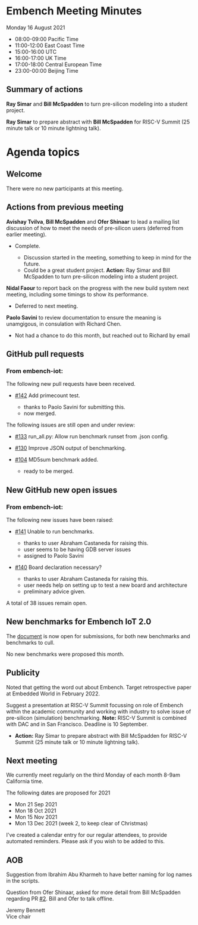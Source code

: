 # Embench Meeting Minutes

Monday 16 August 2021

- 08:00-09:00 Pacific Time
- 11:00-12:00 East Coast Time
- 15:00-16:00 UTC
- 16:00-17:00 UK Time
- 17:00-18:00 Central European Time
- 23:00-00:00 Beijing Time

## Summary of actions

**Ray Simar** and **Bill McSpadden** to turn pre-silicon modeling into a student project.

**Ray Simar** to prepare abstract with **Bill McSpadden** for RISC-V Summit (25 minute talk or 10 minute lightning talk).

# Agenda topics

## Welcome

There were no new participants at this meeting.

## Actions from previous meeting

**Avishay Tvilva**, **Bill McSpadden** and **Ofer Shinaar** to lead a mailing
list discussion of how to meet the needs of pre-silicon users (deferred from
earlier meeting).

- Complete.

  - Discussion started in the meeting, something to keep in mind for the future.
  - Could be a great student project. **Action:** Ray Simar and Bill McSpadden to turn pre-silicon modeling into a student project.

**Nidal Faour** to report back on the progress with the new build system next
meeting, including some timings to show its performance.

- Deferred to next meeting.

**Paolo Savini** to review documentation to ensure the meaning is unamgigous,
in consulation with Richard Chen.

- Not had a chance to do this month, but reached out to Richard by email

## GitHub pull requests

### From embench-iot:

The following new pull requests have been received.

- [#142](https://github.com/embench/embench-iot/pull/142) Add primecount test.

  - thanks to Paolo Savini for submitting this.
  - now merged.

The following issues are still open and under review:

- [#133](https://github.com/embench/embench-iot/pull/133) run_all.py: Allow run benchmark runset from .json config.

- [#130](https://github.com/embench/embench-iot/pull/130) Improve JSON output of benchmarking.

- [#104](https://github.com/embench/embench-iot/pull/104) MD5sum benchmark added.

  - ready to be merged.

## New GitHub new open issues

### From embench-iot:

The following new issues have been raised:

- [#141](https://github.com/embench/embench-iot/issues/141) Unable to run benchmarks.

  - thanks to user Abraham Castaneda for raising this.
  - user seems to be having GDB server issues
  - assigned to Paolo Savini

- [#140](https://github.com/embench/embench-iot/issues/140) Board declaration necessary?

  - thanks to user Abraham Castaneda for raising this.
  - user needs help on setting up to test a new board and architecture
  - preliminary advice given.

A total of 38 issues remain open.

## New benchmarks for Embench IoT 2.0

The [document](https://docs.google.com/document/d/1kFBsA6VEQfJ8yG6wbBwgiY6GKOYLVNJvqIfqKYYyX60/edit?usp=sharing) is now open for submissions, for both new benchmarks and benchmarks to cull.

No new benchmarks were proposed this month.

## Publicity

Noted that getting the word out about Embench. Target retrospective paper at Embedded World in February 2022.

Suggest a presentation at RISC-V Summit focussing on role of Embench within the academic community and working with industry to solve issue of pre-silicon (simulation) benchmarking. **Note:** RISC-V Summit is combined with DAC and in San Francisco. Deadline is 10 September.

- **Action:** Ray Simar to prepare abstract with Bill McSpadden for RISC-V Summit (25 minute talk or 10 minute lightning talk).

## Next meeting

We currently meet regularly on the third Monday of each month 8-9am California time.

The following dates are proposed for 2021

- Mon 21 Sep 2021
- Mon 18 Oct 2021
- Mon 15 Nov 2021
- Mon 13 Dec 2021 (week 2, to keep clear of Christmas)

I've created a calendar entry for our regular attendees, to provide automated reminders. Please ask if you wish to be added to this.

## AOB

Suggestion from Ibrahim Abu Kharmeh to have better naming for log names in the scripts.

Question from Ofer Shinaar, asked for more detail from Bill McSpadden regarding PR [#2](https://github.com/embench/embench-rt/pull/2). Bill and Ofer to talk offline.

Jeremy Bennett\
Vice chair
